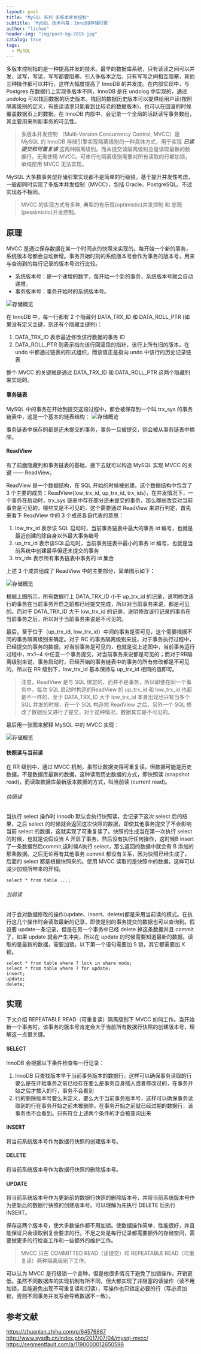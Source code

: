 ```yaml
---
layout: post
title: "MySQL 系列 多版本并发控制"
subtitle: 'MySQL 技术内幕：InnoDB存储引擎'
author: "lichao"
header-img: "img/post-bg-2015.jpg"
catalog: true
tags:
  - MySQL
---
```



多版本控制指的是一种提高并发的技术。最早的数据库系统，只有读读之间可以并发，读写，写读，写写都要阻塞。引入多版本之后，只有写写之间相互阻塞，其他三种操作都可以并行，这样大幅度提高了 InnoDB 的并发度。在内部实现中，与 Postgres 在数据行上实现多版本不同，InnoDB 是在 undolog 中实现的，通过 undolog 可以找回数据的历史版本。找回的数据历史版本可以提供给用户读(按照隔离级别的定义，有些读请求只能看到比较老的数据版本)，也可以在回滚的时候覆盖数据页上的数据。在 InnoDB 内部中，会记录一个全局的活跃读写事务数组，其主要用来判断事务的可见性。

> 多版本并发控制 （Multi-Version Concurrency Control, MVCC）是 MySQL 的 InnoDB 存储引擎实现隔离级别的一种具体方式，用于实现 ***已读提交和可重复读*** 这两种隔离级别。而未提交读隔离级别总是读取最新的数据行，无需使用 MVCC。可串行化隔离级别需要对所有读取的行都加锁，单纯使用 MVCC 无法实现。

MySQL 大多数事务型存储引擎实现都不是简单的行级锁。基于提升并发性考虑，一般都同时实现了多版本并发控制（MVCC），包括 Oracle、PostgreSQL。不过实现各不相同。

> MVCC 的实现方式有多种, 典型的有乐观(optimistic)并发控制 和 悲观(pessimistic)并发控制。

## 原理
MVCC 是通过保存数据在某一个时间点的快照来实现的。每开始一个新的事务，系统版本号都会自动新增。事务开始时刻的系统版本号会作为事务的版本号，用来与查询到的每行记录的版本号进行比较。
* 系统版本号：是一个递增的数字，每开始一个新的事务，系统版本号就会自动递增。
* 事务版本号：事务开始时的系统版本号。

![存储概览](/img/mysql/10.png)

在 InnoDB 中，每一行都有 2 个隐藏列 DATA_TRX_ID 和 DATA_ROLL_PTR (如果没有定义主键，则还有个隐藏主键列)：

1. DATA_TRX_ID 表示最近修改该行数据的事务 ID
2. DATA_ROLL_PTR 则表示指向该行回滚段的指针，该行上所有旧的版本，在 undo 中都通过链表的形式组织，而该值正是指向 undo 中该行的历史记录链表

整个 MVCC 的关键就是通过 DATA_TRX_ID 和 DATA_ROLL_PTR 这两个隐藏列来实现的。

#### 事务链表
MySQL 中的事务在开始到提交这段过程中，都会被保存到一个叫 trx_sys 的事务链表中，这是一个基本的链表结构：
![存储概览](/img/mysql/11.png)

事务链表中保存的都是还未提交的事务，事务一旦被提交，则会被从事务链表中摘除。

#### ReadView
有了前面隐藏列和事务链表的基础，接下去就可以构造 MySQL 实现 MVCC 的关键 —— ReadView。

ReadView 是一个数据结构，在 SQL 开始的时候被创建。这个数据结构中包含了 3 个主要的成员：ReadView{low_trx_id, up_trx_id, trx_ids}，在并发情况下，一个事务在启动时，trx_sys 链表中存在部分还未提交的事务，那么哪些改变对当前事务是可见的，哪些又是不可见的，这个需要通过 ReadView 来进行判定，首先来看下 ReadView 中的 3 个成员各自代表的意思：

1. low_trx_id 表示该 SQL 启动时，当前事务链表中最大的事务 id 编号，也就是最近创建的除自身以外最大事务编号
2. up_trx_id 表示该SQL启动时，当前事务链表中最小的事务 id 编号，也就是当前系统中创建最早但还未提交的事务
3. trx_ids 表示所有事务链表中事务的 id 集合

上述 3 个成员组成了 ReadView 中的主要部分，简单图示如下：

![存储概览](/img/mysql/12.png)

根据上图所示，所有数据行上 DATA_TRX_ID 小于 up_trx_id 的记录，说明修改该行的事务在当前事务开启之前都已经提交完成，所以对当前事务来说，都是可见的。而对于 DATA_TRX_ID 大于 low_trx_id 的记录，说明修改该行记录的事务在当前事务之后，所以对于当前事务来说是不可见的。

最后，至于位于（up_trx_id, low_trx_id）中间的事务是否可见，这个需要根据不同的事务隔离级别来确定。对于 RC 的事务隔离级别来说，对于事务执行过程中，已经提交的事务的数据，对当前事务是可见的，也就是说上述图中，当前事务运行过程中，trx1~4 中任意一个事务提交，对当前事务来说都是可见的；而对于RR隔离级别来说，事务启动时，已经开始的事务链表中的事务的所有修改都是不可见的，所以在 RR 级别下，low_trx_id 基本保持与 up_trx_id 相同的值即可。

> 注意，ReadView 是与 SQL 绑定的，而并不是事务，所以即使在同一个事务中，每次 SQL 启动时构造的ReadView 的 up_trx_id 和 low_trx_id 也都是不一样的，至于 DATA_TRX_ID 大于 low_trx_id 本身出现也只有当多个 SQL 并发的时候，在一个 SQL 构造完 ReadView 之后，另外一个 SQL 修改了数据后又进行了提交，对于这种情况，数据其实是不可见的。

最后用一张图来解释 MySQL 中的 MVCC 实现：

![存储概览](/img/mysql/14.png)

#### 快照读与当前读

在 RR 级别中，通过 MVCC 机制，虽然让数据变得可重复读，但数据可能是历史数据，不是数据库最新的数据。这种读取历史数据的方式，即快照读 (snapshot read)，而读取数据库最新版本数据的方式，叫当前读 (current read)。

###### 快照读

当执行 select 操作时 innodb 默认会执行快照读，会记录下这次 select 后的结果，之后 select 的时候就会返回这次快照的数据，即使其他事务提交了不会影响当前 select 的数据，这就实现了可重复读了。快照的生成当在第一次执行 select 的时候，也就是说假设当 A 开启了事务，然后没有执行任何操作，这时候B insert了一条数据然后commit,这时候A执行 select，那么返回的数据中就会有 B 添加的那条数据。之后无论再有其他事务 commit 都没有关系，因为快照已经生成了，后面的 select 都是根据快照来的。使用 MVCC 读取的是快照中的数据，这样可以减少加锁所带来的开销。

```
select * from table ...;
```

###### 当前读
对于会对数据修改的操作(update、insert、delete)都是采用当前读的模式。在执行这几个操作时会读取最新的记录，即使是别的事务提交的数据也可以查询到。假设要 update一条记录，但是在另一个事务中已经 delete 掉这条数据并且 commit 了，如果 update 就会产生冲突，所以在 update 的时候需要知道最新的数据。读取的是最新的数据，需要加锁。以下第一个语句需要加 S 锁，其它都需要加 X 锁。

```
select * from table where ? lock in share mode; 
select * from table where ? for update; 
insert; 
update; 
delete;
```

##  实现
下文介绍 REPEATABLE READ（可重复读）隔离级别下 MVCC 如何工作。当开始新一个事务时，该事务的版本号肯定会大于当前所有数据行快照的创建版本号，理解这一点很关键。
#### SELECT
InnoDB 会根据以下条件检查每一行记录：
1. InnoDB 只查找版本早于当前事务版本的数据行，这样可以确保事务读取的行要么是在开始事务之前已经存在要么是事务自身插入或者修改过的，在事务开始之后才插入的行，事务不会看到
2. 行的删除版本号要么未定义，要么大于当前事务版本号，这样可以确保事务读取到的行在事务开始之前未被删除，在事务开始之前就已经过期的数据行，该事务也不会看到。只有符合上述两个条件的才会被查询出来

#### INSERT
将当前系统版本号作为数据行快照的创建版本号。

#### DELETE
将当前系统版本号作为数据行快照的删除版本号。

#### UPDATE
将当前系统版本号作为更新前的数据行快照的删除版本号，并将当前系统版本号作为更新后的数据行快照的创建版本号。可以理解为先执行 DELETE 后执行 INSERT。

保存这两个版本号，使大多数操作都不用加锁。使数据操作简单，性能很好，并且能保证只会读取到复合要求的行。不足之处是每行记录都需要额外的存储空间，需要做更多的行检查工作和一些额外的维护工作。


> MVCC 只在 COMMITTED READ（读提交）和 REPEATABLE READ（可重复读）两种隔离级别下工作。

可以认为 MVCC 是行级锁一个变种，但是他很多情况下避免了加锁操作，开销更低。虽然不同数据库的实现机制有所不同，但大都实现了非阻塞的读操作（读不用加锁，且能避免出现不可重复读和幻读），写操作也只锁定必要的行（写必须加锁，否则不同事务并发写会导致数据不一致）。

## 参考文献
https://zhuanlan.zhihu.com/p/64576887
http://www.sysdb.cn/index.php/2017/07/04/mysql-mvcc/
https://segmentfault.com/a/1190000012650596